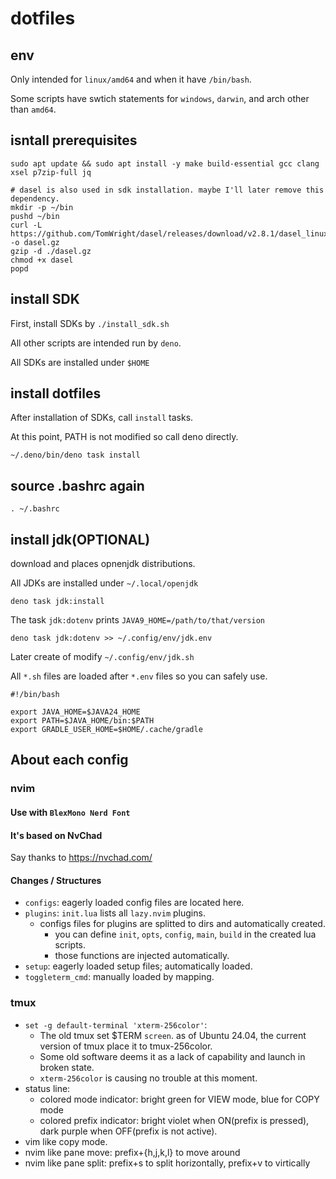 # dotfiles

## env

Only intended for `linux/amd64` and when it have `/bin/bash`.

Some scripts have swtich statements for `windows`, `darwin`, and arch other than `amd64`.

## isntall prerequisites

```
sudo apt update && sudo apt install -y make build-essential gcc clang xsel p7zip-full jq

# dasel is also used in sdk installation. maybe I'll later remove this dependency.
mkdir -p ~/bin
pushd ~/bin
curl -L https://github.com/TomWright/dasel/releases/download/v2.8.1/dasel_linux_amd64.gz -o dasel.gz
gzip -d ./dasel.gz
chmod +x dasel
popd
```

## install SDK

First, install SDKs by `./install_sdk.sh`

All other scripts are intended run by `deno`.

All SDKs are installed under `$HOME`

## install dotfiles

After installation of SDKs, call `install` tasks.

At this point, PATH is not modified so call deno directly.

```
~/.deno/bin/deno task install
```

## source .bashrc again

```
. ~/.bashrc
```

## install jdk(OPTIONAL)

download and places opnenjdk distributions.

All JDKs are installed under `~/.local/openjdk`

```
deno task jdk:install
```

The task `jdk:dotenv` prints `JAVA9_HOME=/path/to/that/version`

```
deno task jdk:dotenv >> ~/.config/env/jdk.env
```

Later create of modify `~/.config/env/jdk.sh`

All `*.sh` files are loaded after `*.env` files so you can safely use.

```
#!/bin/bash

export JAVA_HOME=$JAVA24_HOME
export PATH=$JAVA_HOME/bin:$PATH
export GRADLE_USER_HOME=$HOME/.cache/gradle

```

## About each config

### nvim

#### Use with `BlexMono Nerd Font`

#### It's based on NvChad

Say thanks to https://nvchad.com/

#### Changes / Structures

- `configs`: eagerly loaded config files are located here.
- `plugins`: `init.lua` lists all `lazy.nvim` plugins.
  - configs files for plugins are splitted to dirs and automatically created.
    - you can define `init`, `opts`, `config`, `main`, `build` in the created lua scripts.
    - those functions are injected automatically.
- `setup`: eagerly loaded setup files; automatically loaded.
- `toggleterm_cmd`: manually loaded by mapping.

### tmux

- `set -g default-terminal 'xterm-256color'`:
  - The old tmux set $TERM `screen`. as of Ubuntu 24.04, the current version of
    tmux place it to tmux-256color.
  - Some old software deems it as a lack of capability and launch in broken
    state.
  - `xterm-256color` is causing no trouble at this moment.
- status line:
  - colored mode indicator: bright green for VIEW mode, blue for COPY mode
  - colored prefix indicator: bright violet when ON(prefix is pressed), dark purple when OFF(prefix is not active).
- vim like copy mode.
- nvim like pane move: prefix+{h,j,k,l} to move around
- nvim like pane split: prefix+s to split horizontally, prefix+v to virtically
